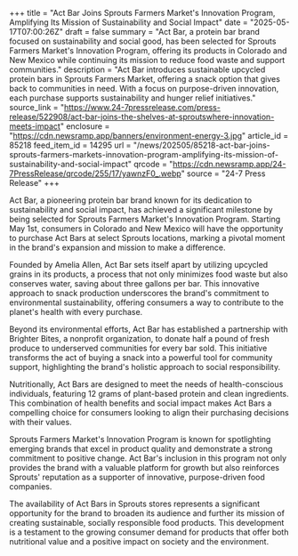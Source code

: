 +++
title = "Act Bar Joins Sprouts Farmers Market's Innovation Program, Amplifying Its Mission of Sustainability and Social Impact"
date = "2025-05-17T07:00:26Z"
draft = false
summary = "Act Bar, a protein bar brand focused on sustainability and social good, has been selected for Sprouts Farmers Market's Innovation Program, offering its products in Colorado and New Mexico while continuing its mission to reduce food waste and support communities."
description = "Act Bar introduces sustainable upcycled protein bars in Sprouts Farmers Market, offering a snack option that gives back to communities in need. With a focus on purpose-driven innovation, each purchase supports sustainability and hunger relief initiatives."
source_link = "https://www.24-7pressrelease.com/press-release/522908/act-bar-joins-the-shelves-at-sproutswhere-innovation-meets-impact"
enclosure = "https://cdn.newsramp.app/banners/environment-energy-3.jpg"
article_id = 85218
feed_item_id = 14295
url = "/news/202505/85218-act-bar-joins-sprouts-farmers-markets-innovation-program-amplifying-its-mission-of-sustainability-and-social-impact"
qrcode = "https://cdn.newsramp.app/24-7PressRelease/qrcode/255/17/yawnzF0_.webp"
source = "24-7 Press Release"
+++

<p>Act Bar, a pioneering protein bar brand known for its dedication to sustainability and social impact, has achieved a significant milestone by being selected for Sprouts Farmers Market's Innovation Program. Starting May 1st, consumers in Colorado and New Mexico will have the opportunity to purchase Act Bars at select Sprouts locations, marking a pivotal moment in the brand's expansion and mission to make a difference.</p><p>Founded by Amelia Allen, Act Bar sets itself apart by utilizing upcycled grains in its products, a process that not only minimizes food waste but also conserves water, saving about three gallons per bar. This innovative approach to snack production underscores the brand's commitment to environmental sustainability, offering consumers a way to contribute to the planet's health with every purchase.</p><p>Beyond its environmental efforts, Act Bar has established a partnership with Brighter Bites, a nonprofit organization, to donate half a pound of fresh produce to underserved communities for every bar sold. This initiative transforms the act of buying a snack into a powerful tool for community support, highlighting the brand's holistic approach to social responsibility.</p><p>Nutritionally, Act Bars are designed to meet the needs of health-conscious individuals, featuring 12 grams of plant-based protein and clean ingredients. This combination of health benefits and social impact makes Act Bars a compelling choice for consumers looking to align their purchasing decisions with their values.</p><p>Sprouts Farmers Market's Innovation Program is known for spotlighting emerging brands that excel in product quality and demonstrate a strong commitment to positive change. Act Bar's inclusion in this program not only provides the brand with a valuable platform for growth but also reinforces Sprouts' reputation as a supporter of innovative, purpose-driven food companies.</p><p>The availability of Act Bars in Sprouts stores represents a significant opportunity for the brand to broaden its audience and further its mission of creating sustainable, socially responsible food products. This development is a testament to the growing consumer demand for products that offer both nutritional value and a positive impact on society and the environment.</p>